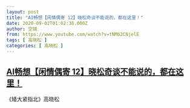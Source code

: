 ```yaml
---
layout: post
title: "AI畅想【闲情偶寄 12】晓松奇谈不能说的，都在这里！"
date: 2020-09-02T01:02:38.000Z
author: 空镜
from: https://www.youtube.com/watch?v=tNM62CNjelE
tags: [ 高晓松 ]
categories: [ 高晓松 ]
---
```

<!--1599008558000-->
[AI畅想【闲情偶寄 12】晓松奇谈不能说的，都在这里！](https://www.youtube.com/watch?v=tNM62CNjelE)
------

<div>
《矮大紧指北》高晓松
</div>
